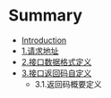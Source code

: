 # Summary

* [Introduction](README.md)
* [1.请求地址](chapter1.md)
* [2.接口数据格式定义](chapter2.md)
* [3.接口返回码自定义](chapter3/index.md)
   * 3.1.返回码概要定义

